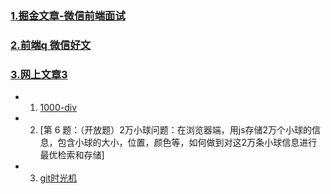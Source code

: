### [1.掘金文章-微信前端面试](https://juejin.cn/post/6844903984877010958)

### [2.前端q 微信好文](https://juejin.cn/post/6844904154675183623#heading-2)

### [3.网上文章3](https://www.cnblogs.com/yugege/p/10631339.html)


  * 1. [1000-div](https://github.com/airuikun/technology-blog/issues/15)
  * 2. [第 6 题：（开放题）2万小球问题：在浏览器端，用js存储2万个小球的信息，包含小球的大小，位置，颜色等，如何做到对这2万条小球信息进行最优检索和存储]
  * 3. [git时光机](https://github.com/airuikun/front-core/issues/5)